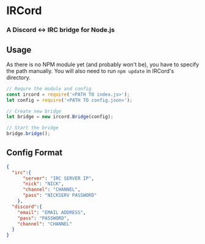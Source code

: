 # IRCord

### A Discord <-> IRC bridge for Node.js

## Usage

As there is no NPM module yet (and probably won't be), you have to specify the path manually. You will also need to run `npm update` in IRCord's directory.

``` js
// Requre the module and config
const ircord = require('<PATH TO index.js>');
let config = require('<PATH TO config.json>');

// Create new bridge
let bridge = new ircord.Bridge(config);

// Start the bridge
bridge.bridge();

```

## Config Format

``` json
{
  "irc":{
      "server": "IRC SERVER IP",
      "nick": "NICK",
      "channel": "CHANNEL",
      "pass": "NICKSERV PASSWORD"
    },
  "discord":{
    "email": "EMAIL ADDRESS",
    "pass": "PASSWORD",
    "channel": "CHANNEL"
  }
}
```
